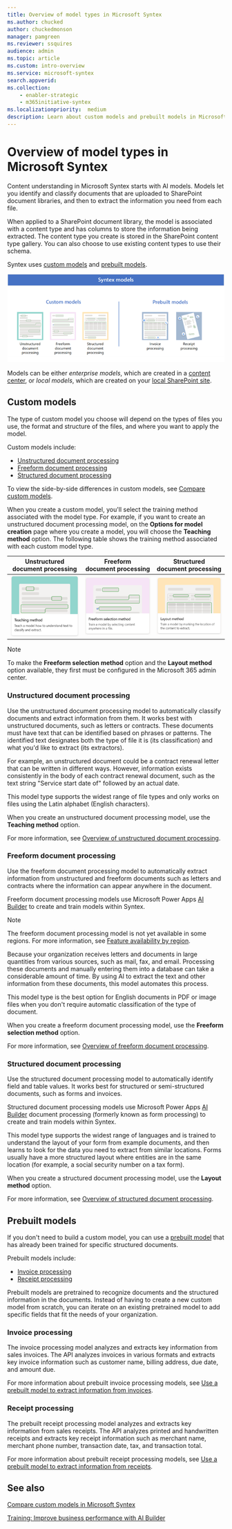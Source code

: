 ```yaml
---
title: Overview of model types in Microsoft Syntex
ms.author: chucked
author: chuckedmonson
manager: pamgreen
ms.reviewer: ssquires
audience: admin
ms.topic: article
ms.custom: intro-overview
ms.service: microsoft-syntex
search.appverid: 
ms.collection: 
    - enabler-strategic
    - m365initiative-syntex
ms.localizationpriority:  medium
description: Learn about custom models and prebuilt models in Microsoft Syntex.
---
```


# Overview of model types in Microsoft Syntex

Content understanding in Microsoft Syntex starts with AI models. Models let you identify and classify documents that are uploaded to SharePoint document libraries, and then to extract the information you need from each file.

When applied to a SharePoint document library, the model is associated with a content type and has columns to store the information being extracted. The content type you create is stored in the SharePoint content type gallery. You can also choose to use existing content types to use their schema.

Syntex uses [custom models](#custom-models) and [prebuilt models](#prebuilt-models). 

![Diagram showing the types of Syntex custom and prebuilt models.](../media/content-understanding/syntex-model-types-diagram.png)

Models can be either *enterprise models*, which are created in a [content center](create-a-content-center.md), or *local models*, which are created on your [local SharePoint site](create-local-model.md).

<!---
</br>

> [!VIDEO https://www.microsoft.com/videoplayer/embed/RE4GJXS] 

</br>
--->

## Custom models

The type of custom model you choose will depend on the types of files you use, the format and structure of the files, and where you want to apply the model.

Custom models include:

- [Unstructured document processing](#unstructured-document-processing)
- [Freeform document processing](#freeform-document-processing)
- [Structured document processing](#structured-document-processing)

To view the side-by-side differences in custom models, see [Compare custom models](./difference-between-document-understanding-and-form-processing-model.md).

When you create a custom model, you'll select the training method associated with the model type. For example, if you want to create an unstructured document processing model, on the **Options for model creation** page where you create a model, you will choose the **Teaching method** option. The following table shows the training method associated with each custom model type.

|Unstructured<br> document processing  |Freeform<br> document processing  |Structured<br> document processing  |
|---------|---------|---------|
| ![Tile for teaching method.](../media/content-understanding/teaching-method-tile-2.png) | ![Tile for freeform seletion method.](../media/content-understanding/freeform-selection-method-tile-2.png) | ![Tile for layout method.](../media/content-understanding/layout-method-tile-2.png) |

> [!NOTE]
> To make the **Freeform selection method** option and the **Layout method** option available, they first must be configured in the Microsoft 365 admin center.

### Unstructured document processing

Use the unstructured document processing model to automatically classify documents and extract information from them. It works best with unstructured documents, such as letters or contracts. These documents must have text that can be identified based on phrases or patterns. The identified text designates both the type of file it is (its classification) and what you'd like to extract (its extractors).

For example, an unstructured document could be a contract renewal letter that can be written in different ways. However, information exists consistently in the body of each contract renewal document, such as the text string "Service start date of" followed by an actual date.

This model type supports the widest range of file types and only works on files using the Latin alphabet (English characters).

When you create an unstructured document processing model, use the **Teaching method** option.

For more information, see [Overview of unstructured document processing](document-understanding-overview.md).

### Freeform document processing

Use the freeform document processing model to automatically extract information from unstructured and freeform documents such as letters and contracts where the information can appear anywhere in the document.

Freeform document processing models use Microsoft Power Apps [AI Builder](/ai-builder/form-processing-model-overview) to create and train models within Syntex. 

> [!NOTE]
> The freeform document processing model is not yet available in some regions. For more information, see [Feature availability by region](/ai-builder/availability-region).

Because your organization receives letters and documents in large quantities from various sources, such as mail, fax, and email. Processing these documents and manually entering them into a database can take a considerable amount of time. By using AI to extract the text and other information from these documents, this model automates this process.

This model type is the best option for English documents in PDF or image files when you don't require automatic classification of the type of document.

When you create a freeform document processing model, use the **Freeform selection method** option.

For more information, see [Overview of freeform document processing](freeform-document-processing-overview.md).

### Structured document processing

Use the structured document processing model to automatically identify field and table values. It works best for structured or semi-structured documents, such as forms and invoices.

Structured document processing models use Microsoft Power Apps [AI Builder](/ai-builder/form-processing-model-overview) document processing (formerly known as form processing) to create and train models within Syntex. 

This model type supports the widest range of languages and is trained to understand the layout of your form from example documents, and then learns to look for the data you need to extract from similar locations. Forms usually have a more structured layout where entities are in the same location (for example, a social security number on a tax form).

When you create a structured document processing model, use the **Layout method** option.

For more information, see [Overview of structured document processing](form-processing-overview.md).

## Prebuilt models

If you don't need to build a custom model, you can use a [prebuilt model](prebuilt-overview.md) that has already been trained for specific structured documents.

Prebuilt models include:

- [Invoice processing](#invoice-processing)
- [Receipt processing](#receipt-processing)

Prebuilt models are pretrained to recognize documents and the structured information in the documents. Instead of having to create a new custom model from scratch, you can iterate on an existing pretrained model to add specific fields that fit the needs of your organization.

### Invoice processing

The invoice processing model analyzes and extracts key information from sales invoices. The API analyzes invoices in various formats and extracts key invoice information such as customer name, billing address, due date, and amount due.

For more information about prebuilt invoice processing models, see [Use a prebuilt model to extract information from invoices](prebuilt-model-invoice.md).

### Receipt processing

The prebuilt receipt processing model analyzes and extracts key information from sales receipts. The API analyzes printed and handwritten receipts and extracts key receipt information such as merchant name, merchant phone number, transaction date, tax, and transaction total.

For more information about prebuilt receipt processing models, see [Use a prebuilt model to extract information from receipts](prebuilt-model-receipt.md).

## See also

[Compare custom models in Microsoft Syntex](./difference-between-document-understanding-and-form-processing-model.md)

[Training: Improve business performance with AI Builder](/learn/paths/improve-business-performance-ai-builder/?source=learn)
